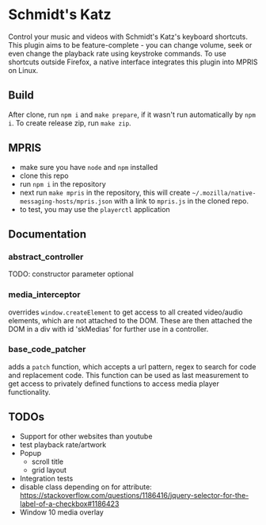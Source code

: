 # Schmidt's Katz

Control your music and videos with Schmidt's Katz's keyboard shortcuts.
This plugin aims to be feature-complete - you can change volume, seek or even change the playback rate using keystroke commands.
To use shortcuts outside Firefox, a native interface integrates this plugin into MPRIS on Linux.

## Build

After clone, run `npm i` and `make prepare`, if it wasn't run automatically by `npm i`.
To create release zip, run `make zip`.

## MPRIS

- make sure you have `node` and `npm` installed
- clone this repo
- run `npm i` in the repository
- next run `make mpris` in the repository, this will create `~/.mozilla/native-messaging-hosts/mpris.json` with a link to `mpris.js` in the cloned repo.
- to test, you may use the `playerctl` application

## Documentation

### abstract_controller

TODO:
constructor parameter optional


### media_interceptor

overrides `window.createElement` to get access to all created video/audio elements, which are not attached to the DOM.
These are then attached the DOM in a div with id 'skMedias' for further use in a controller.

### base_code_patcher

adds a `patch` function, which accepts a url pattern, regex to search for code and replacement code.
This function can be used as last measurement to get access to privately defined functions to access media player functionality.


## TODOs

- Support for other websites than youtube
- test playback rate/artwork
- Popup
  - scroll title
  - grid layout
- Integration tests
- disable class depending on for attribute: https://stackoverflow.com/questions/1186416/jquery-selector-for-the-label-of-a-checkbox#1186423
- Window 10 media overlay


